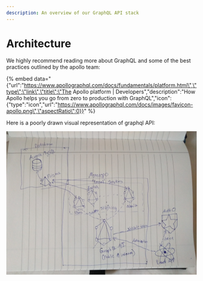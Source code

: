 ```yaml
---
description: An overview of our GraphQL API stack
---
```


# Architecture

We highly recommend reading more about GraphQL and some of the best practices outlined by the apollo team:

{% embed data="{\"url\":\"https://www.apollographql.com/docs/fundamentals/platform.html\",\"type\":\"link\",\"title\":\"The Apollo platform \| Developers\",\"description\":\"How Apollo helps you go from zero to production with GraphQL\",\"icon\":{\"type\":\"icon\",\"url\":\"https://www.apollographql.com/docs/images/favicon-apollo.png\",\"aspectRatio\":0}}" %}

Here is a poorly drawn visual representation of graphql API:

![We need this be be digitized](../.gitbook/assets/img_20180811_180015.jpg)

